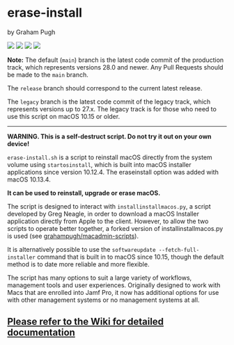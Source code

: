 # erase-install

by Graham Pugh

![](https://img.shields.io/github/v/release/grahampugh/erase-install)&nbsp;![](https://img.shields.io/github/downloads/grahampugh/erase-install/v27.3/total)&nbsp;![](https://img.shields.io/badge/macOS-10.12.4%2B-success)&nbsp;![](https://img.shields.io/github/license/grahampugh/erase-install)

**Note:** 
The default (`main`) branch is the latest code commit of the production track, which represents versions 28.0 and newer. Any Pull Requests should be made to the `main` branch.

The `release` branch should correspond to the current latest release.

The `legacy` branch is the latest code commit of the legacy track, which represents versions up to 27.x. The legacy track is for those who need to use this script on macOS 10.15 or older.

---

**WARNING. This is a self-destruct script. Do not try it out on your own device!**

`erase-install.sh` is a script to reinstall macOS directly from the system volume using `startosinstall`, which is built into macOS installer applications since version 10.12.4. The eraseinstall option was added with macOS 10.13.4.

**It can be used to reinstall, upgrade or erase macOS.**

The script is designed to interact with `installinstallmacos.py`, a script developed by Greg Neagle, in order to download a macOS Installer application directly from Apple to the client. However, to allow the two scripts to operate better together, a forked version of installinstallmacos.py is used (see [grahampugh/macadmin-scripts](https://github.com/grahampugh/macadmin-scripts)). 

It is alternatively possible to use the `softwareupdate --fetch-full-installer` command that is built in to macOS since 10.15, though the default method is to date more reliable and more flexible.

The script has many options to suit a large variety of workflows, management tools and user experiences. Originally designed to work with Macs that are enrolled into Jamf Pro, it now has additional options for use with other management systems or no management systems at all.

## [Please refer to the Wiki for detailed documentation](https://github.com/grahampugh/erase-install/wiki)
